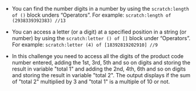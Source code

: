 - You can find the number digits in a number by using the `scratch:length of ()` block unders “Operators”. For example: `scratch:length of (2938339392383) //13`

- You can access a letter (or a digit) at a specified position in a string (or number) by using the `scratch:letter () of []` block under “Operators”. For example: `scratch:letter (4) of [18392819202910] //9`

- In this challenge you need to access all the digits of the product code number entered, adding the 1st, 3rd, 5th and so on digits and storing the result in variable "total 1" and adding the 2nd, 4th, 6th and so on digits and storing the result in variable "total 2". The output displays if the sum of "total 2" multiplied by 3 and "total 1" is a multiple of 10 or not.